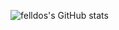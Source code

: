 ![felldos's GitHub stats](https://github-readme-stats.vercel.app/api?username=felldo&count_private=true&show_icons=true&theme=dark)

<!--[![Top Langs](https://github-readme-stats.vercel.app/api/top-langs/?username=felldo)](https://github.com/felldo/github-readme-stats)-->

<!--
**felldo/felldo** is a ✨ _special_ ✨ repository because its `README.md` (this file) appears on your GitHub profile.

Here are some ideas to get you started:

- 🔭 I’m currently working on ...
- 🌱 I’m currently learning ...
- 👯 I’m looking to collaborate on ...
- 🤔 I’m looking for help with ...
- 💬 Ask me about ...
- 📫 How to reach me: ...
- 😄 Pronouns: ...
- ⚡ Fun fact: ...
-->
